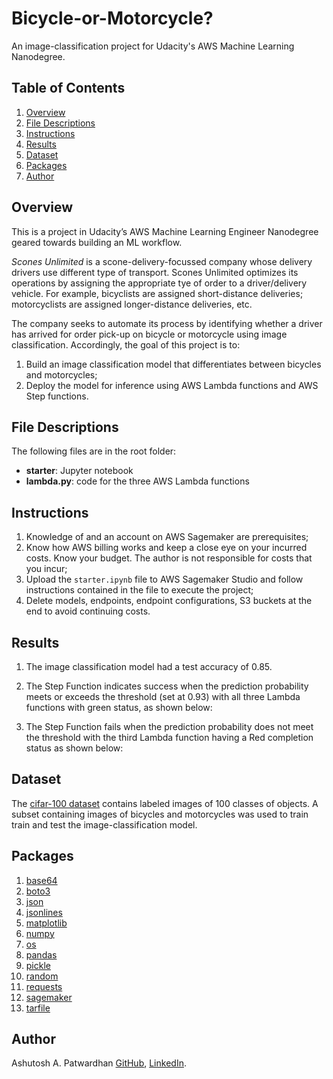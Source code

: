 # Bicycle-or-Motorcycle? #
An image-classification project for Udacity's AWS Machine Learning Nanodegree.

## Table of Contents ##
1. [Overview](#overview)
2. [File Descriptions](#file_descriptions)
3. [Instructions](#instructions)
4. [Results](#results)
5. [Dataset](#dataset)
6. [Packages](#packages)
7. [Author](#author)

## Overview<a name="overview"></a> ##
This is a project in Udacity’s AWS Machine Learning Engineer Nanodegree geared towards building an ML workflow.

*Scones Unlimited* is a scone-delivery-focussed company whose delivery drivers use different type of transport. Scones Unlimited optimizes its operations by assigning the appropriate tye of order to a driver/delivery vehicle. For example, bicyclists are assigned short-distance deliveries; motorcyclists are assigned longer-distance deliveries, etc.

The company seeks to automate its process by identifying whether a driver has arrived for order pick-up on bicycle or motorcycle using image classification. Accordingly, the goal of this project is to:
1. Build an image classification model that differentiates between bicycles and motorcycles;
2. Deploy the model for inference using AWS Lambda functions and AWS Step functions.

## File Descriptions<a name="file_descriptions"></a> ##
The following files are in the root folder:
+ **starter**: Jupyter notebook
+ **lambda.py**: code for the three AWS Lambda functions

## Instructions<a name="instructions"></a> ##
1.	Knowledge of and an account on AWS Sagemaker are prerequisites;
2.	Know how AWS billing works and keep a close eye on your incurred costs. Know your budget. The author is not responsible for costs that you incur;
3.	Upload the `starter.ipynb` file to AWS Sagemaker Studio and follow instructions contained in the file to execute the project;
4.	Delete models, endpoints, endpoint configurations, S3 buckets at the end to avoid continuing costs.



## Results<a name="results"></a> ##

1.	The image classification model had a test accuracy of 0.85.
2.	The Step Function indicates success when the prediction probability meets or exceeds the threshold (set at 0.93) with all three Lambda functions with green status, as shown below:
 
3.	The Step Function fails when the prediction probability does not meet the threshold with the third Lambda function having a Red completion status as shown below:






## Dataset<a name="dataset"></a> ##
The [cifar-100 dataset](#https://www.cs.toronto.edu/~kriz/cifar.html) contains labeled images of 100 classes of objects. A subset containing images of bicycles and motorcycles was used to train train and test the image-classification model.
  
  
## Packages<a name="packages"></a> ##

1. [base64](https://docs.python.org/3/library/base64.html)
2. [boto3](https://pypi.org/project/boto3/)
3. [json](https://docs.python.org/3/library/json.html)
4. [jsonlines](https://pypi.org/project/jsonlines/)
5. [matplotlib](https://pypi.org/project/matplotlib/)
6. [numpy](https://numpy.org/)
7. [os](https://docs.python.org/3/library/os.html)
8. [pandas](https://pypi.org/project/pandas/)
9. [pickle](https://docs.python.org/3/library/pickle.html)
10. [random](https://docs.python.org/3/library/random.html)
11. [requests](https://pypi.org/project/requests/)
12. [sagemaker](https://pypi.org/project/sagemaker/)
13. [tarfile](https://docs.python.org/3/library/tarfile.html)




## Author<a name="author"></a> ##
Ashutosh A. Patwardhan [GitHub](https://github.com/a1pat), [LinkedIn](https://www.linkedin.com/in/ashutosh-patwardhan/).



